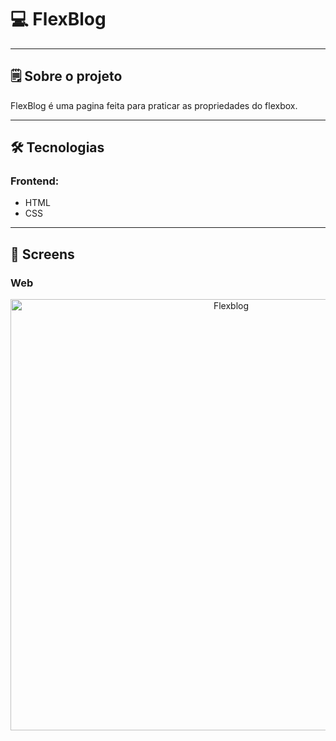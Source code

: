 

# 💻 FlexBlog

---

## 🗒️ Sobre o projeto

FlexBlog é uma pagina feita para praticar as propriedades do flexbox.

---

## 🛠 Tecnologias

### Frontend:

-   HTML
-   CSS

---

## 🎨 Screens

### Web

<p align="center" style="display: flex; align-items: flex-start; justify-content: center;">
  <img alt="Flexblog" src="./img/flexblog.png" width="690px">
</p>
